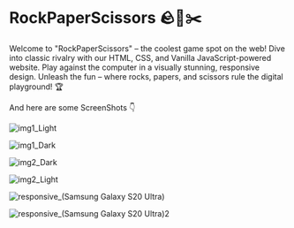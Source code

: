 # RockPaperScissors 🪨📃✂️

Welcome to "RockPaperScissors" – the coolest game spot on the web! Dive into classic rivalry with our HTML, CSS, and Vanilla JavaScript-powered website. Play against the computer in a visually stunning, responsive design. Unleash the fun – where rocks, papers, and scissors rule the digital playground! 🏆

And here are some ScreenShots 👇

![img1_Light](https://github.com/shailxD/RockPaperScissors/assets/74490748/96ecb97b-5260-4454-a499-3cd84311900c)

![img1_Dark](https://github.com/shailxD/RockPaperScissors/assets/74490748/79ffa94c-3bde-43bc-bf7a-78806eb2d4b5)

![img2_Dark](https://github.com/shailxD/RockPaperScissors/assets/74490748/9c57ca03-2a47-4ee5-9b02-b3e219dbecd7)

![img2_Light](https://github.com/shailxD/RockPaperScissors/assets/74490748/6371e975-d0a1-4ceb-b410-092efe6718a4)

![responsive_(Samsung Galaxy S20 Ultra)](https://github.com/shailxD/RockPaperScissors/assets/74490748/aa431634-21d4-4780-a512-2f613a427c57)

![responsive_(Samsung Galaxy S20 Ultra)2](https://github.com/shailxD/RockPaperScissors/assets/74490748/d9d93010-ee7f-4316-b0e6-7af03becf432)
